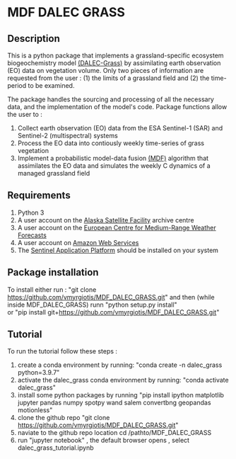 # MDF DALEC GRASS  

## Description 

This is a python package that implements a grassland-specific ecosystem biogeochemistry model [(DALEC-Grass)](https://www.sciencedirect.com/science/article/abs/pii/S0308521X2030768X) by assimilating earth observation (EO) data on vegetation volume. Only two pieces of information are requested from the user : (1) the limits of a grassland field and (2) the time-period to be examined. 

The package handles the sourcing and processing of all the necessary data, and the implementation of the model's code. Package functions allow the user to :

1. Collect earth observation (EO) data from the ESA Sentinel-1 (SAR) and Sentinel-2 (multispectral) systems
2. Process the EO data into contiously weekly time-series of grass vegetation  
3. Implement a probabilistic model-data fusion [(MDF)](https://www.sciencedirect.com/science/article/pii/S0168192321001490) algorithm that assimilates the EO data and simulates the weekly C dynamics of a managed grassland field


## Requirements 

1. Python 3 
2. A user account on the [Alaska Satellite Facility](https://asf.alaska.edu) archive centre
3. A user account on the [European Centre for Medium-Range Weather Forecasts](https://www.ecmwf.int/en/forecasts/datasets)
4. A user account on [Amazon Web Services](https://digital-geography.com/accessing-landsat-and-sentinel-2-on-amazon-web-services/#.V3Lr1I68EfI)
5. The [Sentinel Application Platform](https://step.esa.int/main/download/snap-download/) should be installed on your system 

## Package installation 

To install either run : 
"git clone https://github.com/vmyrgiotis/MDF_DALEC_GRASS.git" and then (while inside MDF_DALEC_GRASS) runn "python setup.py install"  
or 
"pip install git+https://github.com/vmyrgiotis/MDF_DALEC_GRASS.git"


## Tutorial 

To run the tutorial follow these steps : 

1. create a conda environment by running: "conda create -n dalec_grass python=3.9.7"
2. activate the dalec_grass conda environment by running: "conda activate dalec_grass"
3. install some python packages by running "pip install ipython matplotlib jupyter pandas numpy spotpy wand salem convertbng geopandas motionless"
4. clone the github repo "git clone https://github.com/vmyrgiotis/MDF_DALEC_GRASS.git"
5. naviate to the github repo location cd /pathto/MDF_DALEC_GRASS 
6. run "jupyter notebook" , the default browser opens , select dalec_grass_tutorial.ipynb 

